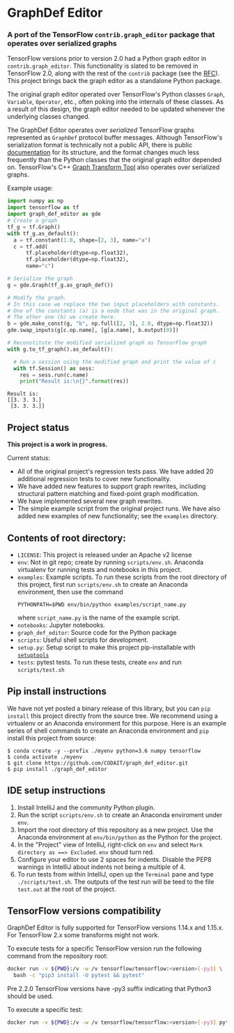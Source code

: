 # GraphDef Editor

### A port of the TensorFlow `contrib.graph_editor` package that operates over serialized graphs

TensorFlow versions prior to version 2.0 had a Python graph editor in
`contrib.graph_editor`. This functionality is slated to be removed in 
TensorFlow 2.0, along with the rest of the `contrib` package (see the 
[RFC](https://github.com/tensorflow/community/blob/master/rfcs/20180907-contrib-sunset.md)).
This project brings back the graph editor as a standalone Python package.

The original graph editor operated over TensorFlow's Python classes `Graph`,
`Variable`, `Operator`, etc., often poking into the internals of these classes. 
As a result of this design, the graph editor needed to be updated whenever the
underlying classes changed.

The GraphDef Editor operates over *serialized* TensorFlow graphs represented as
`GraphDef` protocol buffer messages. Although TensorFlow's serialization format 
is technically not a public API, there is public 
[documentation](https://www.tensorflow.org/guide/extend/model_files) 
for its structure, and the format changes much less frequently than the Python 
classes that the original graph editor depended on. TensorFlow's C++ 
[Graph Transform Tool](https://github.com/tensorflow/tensorflow/blob/master/tensorflow/tools/graph_transforms/README.md)
also operates over serialized graphs.

Example usage:

```python
import numpy as np
import tensorflow as tf
import graph_def_editor as gde
# Create a graph
tf_g = tf.Graph()
with tf_g.as_default():
  a = tf.constant(1.0, shape=[2, 3], name="a")
  c = tf.add(
      tf.placeholder(dtype=np.float32),
      tf.placeholder(dtype=np.float32),
      name="c")

# Serialize the graph
g = gde.Graph(tf_g.as_graph_def())

# Modify the graph.
# In this case we replace the two input placeholders with constants.
# One of the constants (a) is a node that was in the original graph.
# The other one (b) we create here.
b = gde.make_const(g, "b", np.full([2, 3], 2.0, dtype=np.float32))
gde.swap_inputs(g[c.op.name], [g[a.name], b.output(0)])

# Reconstitute the modified serialized graph as TensorFlow graph
with g.to_tf_graph().as_default():

  # Run a session using the modified graph and print the value of c
  with tf.Session() as sess:
    res = sess.run(c.name)
    print("Result is:\n{}".format(res))
```

```
Result is:
[[3. 3. 3.]
 [3. 3. 3.]]
```

## Project status

**This project is a work in progress.**

Current status:

* All of the original project's regression tests pass. We have added 20
  additional regression tests to cover new functionality.
* We have added new features to support graph rewrites, including structural
  pattern matching and fixed-point graph modification.
* We have implemented several new graph rewrites. 
* The simple example script from the original project runs. We have also added
  new examples of new functionality; see the `examples` directory.

## Contents of root directory:

* `LICENSE`: This project is released under an Apache v2 license
* `env`: Not in git repo; create by running `scripts/env.sh`. Anaconda virtualenv
  for running tests and notebooks in this project.
* `examples`: Example scripts.  To run these scripts from the root directory
   of this project, first run `scripts/env.sh` to create an Anaconda
   environment, then use the command 
  ```
  PYTHONPATH=$PWD env/bin/python examples/script_name.py
  ```
  where `script_name.py` is the name of the example script.
* `notebooks`: Jupyter notebooks.
* `graph_def_editor`: Source code for the Python package
* `scripts`: Useful shell scripts for development.
* `setup.py`: Setup script to make this project pip-installable with 
   [`setuptools`](https://setuptools.readthedocs.io/en/latest/)
* `tests`: pytest tests. To run these tests, create `env` and run
  `scripts/test.sh`

## Pip install instructions

We have not yet posted a binary release of this library, but you can `pip
install` this project directly from the source tree. We recommend using a 
virtualenv or an Anaconda environment for this purpose. 
Here is an example series of shell commands to create an Anaconda environment
and `pip` install this project from source:

```
$ conda create -y --prefix ./myenv python=3.6 numpy tensorflow
$ conda activate ./myenv
$ git clone https://github.com/CODAIT/graph_def_editor.git
$ pip install ./graph_def_editor
```


## IDE setup instructions

1. Install IntelliJ and the community Python plugin.
2. Run the script `scripts/env.sh` to create an Anaconda enviroment under `env`.
3. Import the root directory of this repository as a new project.
   Use the Anaconda environment at `env/bin/python` as the Python for
   the project.
4. In the "Project" view of IntelliJ, right-click on `env` and select 
   `Mark directory as ==> Excluded`. `env` shoud turn red.
5. Configure your editor to use 2 spaces for indents. Disable the PEP8 warnings
   in IntelliJ about indents not being a multiple of 4.
6. To run tests from within IntelliJ, open up the `Terminal` pane and type
   `./scripts/test.sh`. The outputs of the test run will be teed to the file
   `test.out` at the root of the project.


## TensorFlow versions compatibility

GraphDef Editor is fully supported for TensorFlow versions 1.14.x and 1.15.x.
For TensorFlow 2.x some transforms might not work.

To execute tests for a specific TensorFlow version run the following command from the repository root:
```sh
docker run -v ${PWD}:/v -w /v tensorflow/tensorflow:<version>[-py3] \
  bash -c "pip3 install -U pytest && pytest"
```

Pre 2.2.0 TensorFlow versions have -py3 suffix indicating that Python3 should be used.

To execute a specific test:
```sh
docker run -v ${PWD}:/v -w /v tensorflow/tensorflow:<version>[-py3] python -m tests.transform_test
```



